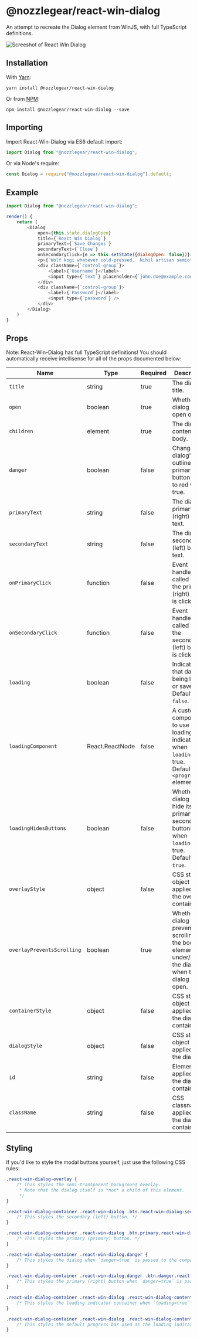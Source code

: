 # @nozzlegear/react-win-dialog
An attempt to recreate the Dialog element from WinJS, with full TypeScript definitions.

![Screeshot of React Win Dialog](https://i.imgur.com/l20vhNe.png)

## Installation

With [Yarn](https://github.com/yarnpkg/yarn):

```shell
yarn install @nozzlegear/react-win-dialog
```

Or from [NPM](https://npmjs.com/package/@nozzlegear/react-win-dialog):

```shell
npm install @nozzlegear/react-win-dialog --save
```

## Importing

Import React-Win-Dialog via ES6 default import:

```js
import Dialog from "@nozzlegear/react-win-dialog";
```

Or via Node's require:

```js
const Dialog = require("@nozzlegear/react-win-dialog").default;
```

## Example

```js
import Dialog from "@nozzlegear/react-win-dialog";

render() {
    return (
        <Dialog
            open={this.state.dialogOpen}
            title={`React Win Dialog`}
            primaryText={`Save Changes`}
            secondaryText={`Close`}
            onSecondaryClick={e => this.setState({dialogOpen: false})}>
            <p>{`Wolf kogi whatever cold-pressed.  Nihil artisan semiotics williamsburg nulla.`}</p>
            <div className={`control-group`}>
                <label>{`Username`}</label>
                <input type={`text`} placeholder={`john.doe@example.com`} />
            </div>
            <div className={`control-group`}>
                <label>{`Password`}</label>
                <input type={`password`} />
            </div>
        </Dialog>
    )
}
```

## Props

Note: React-Win-Dialog has full TypeScript definitions! You should automatically receive intellisense for all of the props documented below:

| Name | Type | Required | Description |
|------|------|----------|-------------|
| `title` | string | true | The dialog's title. |
| `open` | boolean | true | Whether the dialog is open or not. |
| `children` | element | true | The dialog's content body. |
| `danger` | boolean | false | Change's the dialog's outline and primary button color to red when true. |
| `primaryText` | string | false | The dialog's primary (right) button text. |
| `secondaryText` | string | false | The dialog's secondary (left) button text. |
| `onPrimaryClick` | function | false | Event handler called when the primary (right) button is clicked. |
| `onSecondaryClick` | function | false | Event handler called when the secondary (left) button is clicked. |
| `loading` | boolean | false | Indicates that data is being loaded or saved. Default `false`. |
| `loadingComponent` | React.ReactNode | false | A custom component to use as the loading indicator when `loading` is true. Defaults to a `<progress />` element. |
| `loadingHidesButtons` | boolean | false | Whether the dialog should hide its primary and secondary buttons when `loading` is true. Defaults to `true`.|
| `overlayStyle` | object | false | CSS style object applied to the overlay container. |
| `overlayPreventsScrolling` | boolean | true | Whether the dialog should prevent scrolling of the body elements under/behind the dialog when the dialog is open. |
| `containerStyle` | object| false | CSS style object applied to the dialog container. |
| `dialogStyle` | object | false | CSS style object applied to the dialog. |
| `id` | string | false | Element id applied to the dialog container. |
| `className` | string | false | CSS classnames applied to the dialog container. |

## Styling

If you'd like to style the modal buttons yourself, just use the following CSS rules:

```css
.react-win-dialog-overlay {
    /* This styles the semi-transparent background overlay.
     * Note that the dialog itself is *not* a child of this element.
     */
}

.react-win-dialog-container .react-win-dialog .btn.react-win-dialog-secondary-command {
    /* This styles the secondary (left) button. */
}

.react-win-dialog-container .react-win-dialog .btn.primary.react-win-dialog-primary-command {
    /* This styles the primary (primary) button. */
}

.react-win-dialog-container .react-win-dialog.danger {
    /* This styles the dialog when `danger=true` is passed to the component. */
}

.react-win-dialog-container .react-win-dialog.danger .btn.danger.react-win-dialog-primary-command {
    /* This styles the primary (right) button when `danger=true` is passed to the component. */
}

.react-win-dialog-container .react-win-dialog .react-win-dialog-content .react-win-dialog-loading-container {
    /* This styles the loading indicator container when `loading=true` is passed to the component. */
}

.react-win-dialog-container .react-win-dialog .react-win-dialog-content .react-win-dialog-loading-container progress.react-win-dialog-loading-bar {
    /* This styles the default progress bar used as the loading indicator when `loading=true` is passed to the component without a custom loading indicator component. */
}
```
